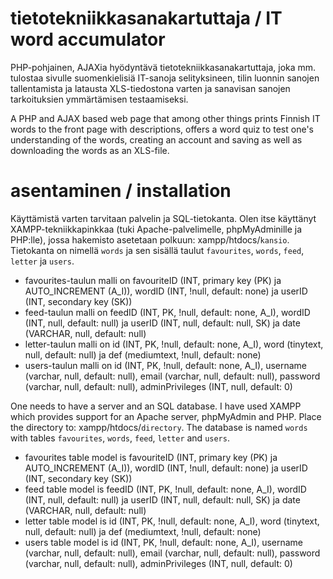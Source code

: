 # tietotekniikkasanakartuttaja / IT word accumulator
PHP-pohjainen, AJAXia hyödyntävä tietotekniikkasanakartuttaja, joka mm. tulostaa sivulle suomenkielisiä IT-sanoja selityksineen, tilin luonnin sanojen tallentamista ja latausta XLS-tiedostona varten ja sanavisan sanojen tarkoituksien ymmärtämisen testaamiseksi.

A PHP and AJAX based web page that among other things prints Finnish IT words to the front page with descriptions, offers a word quiz to test one's understanding of the words, creating an account and saving as well as downloading the words as an XLS-file.

# asentaminen / installation
Käyttämistä varten tarvitaan palvelin ja SQL-tietokanta. Olen itse käyttänyt XAMPP-tekniikkapinkkaa (tuki Apache-palvelimelle, phpMyAdminille ja PHP:lle), jossa hakemisto asetetaan polkuun: xampp/htdocs/`kansio`. Tietokanta on nimellä `words` ja sen sisällä taulut `favourites`, `words`, `feed`, `letter` ja `users`. 
<ul>
  <li>favourites-taulun malli on favouriteID (INT, primary key (PK) ja AUTO_INCREMENT (A_I)), wordID (INT, !null, default: none) ja userID (INT, secondary key (SK))</li>
  <li>feed-taulun malli on feedID (INT, PK, !null, default: none, A_I), wordID (INT, null, default: null) ja userID (INT, null, default: null, SK) ja date (VARCHAR, null, default: null)</li>
  <li>letter-taulun malli on id (INT, PK, !null, default: none, A_I), word (tinytext, null, default: null) ja def (mediumtext, !null, default: none)</li>
  <li>users-taulun malli on id (INT, PK, !null, default: none, A_I), username (varchar, null, default: null), email (varchar, null, default: null), password (varchar, null, default: null), adminPrivileges (INT, null, default: 0)</li>
</ul>

One needs to have a server and an SQL database. I have used XAMPP which provides support for an Apache server, phpMyAdmin and PHP. Place the directory to: xampp/htdocs/`directory`. The database is named `words` with tables `favourites`, `words`, `feed`, `letter` and `users`.
<ul>
  <li>favourites table model is favouriteID (INT, primary key (PK) ja AUTO_INCREMENT (A_I)), wordID (INT, !null, default: none) ja userID (INT, secondary key (SK))</li>
  <li>feed table model is feedID (INT, PK, !null, default: none, A_I), wordID (INT, null, default: null) ja userID (INT, null, default: null, SK) ja date (VARCHAR, null, default: null)</li>
  <li>letter table model is  id (INT, PK, !null, default: none, A_I), word (tinytext, null, default: null) ja def (mediumtext, !null, default: none)</li>
  <li>users table model is  id (INT, PK, !null, default: none, A_I), username (varchar, null, default: null), email (varchar, null, default: null), password (varchar, null, default: null), adminPrivileges (INT, null, default: 0)</li>
</ul>
